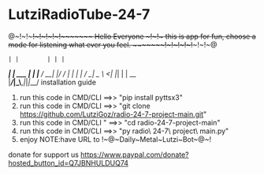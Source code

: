 # LutziRadioTube-24-7
@~!~!~~~~~!~!~!~!~!~~~~~~~ Hello Everyone ~!~!~ this is app for fun, choose a mode for listening what ever you feel. ~~~~~~~!~!~!~!~!~~~~~!~!~@

    | |        | | |    
 ___| | ___   _| | |___ 
/ __| |/ / | | | | / __|
\__ \   <| |_| | | \__ \
|___/_|\_\\__,_|_|_|___/
installation guide
1. run this code in CMD/CLI ==>> "pip install pyttsx3"
2. run this code in CMD/CLI ==>>  "git clone https://github.com/LutziGoz/radio-24-7-project-main.git"
3. run this code in CMD/CLI " ==>>  "cd radio-24-7-project-main"
4. run this code in CMD/CLI ==>>  "py radio\ 24-7\ project\ main.py"
5. enjoy 
NOTE:have URL to !~@~Daily~Metal~Lutzi~Bot~@~!


donate for support us https://www.paypal.com/donate?hosted_button_id=Q7JBNHULDUQ74
